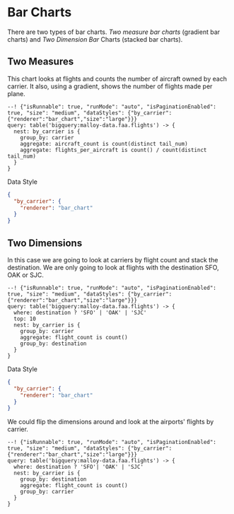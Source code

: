 # Bar Charts

There are two types of bar charts.  _Two measure bar charts_ (gradient bar charts) and _Two Dimension Bar_ Charts (stacked bar charts).

## Two Measures

This chart looks at flights and counts the number of aircraft owned by each carrier.  It also, using a gradient,
shows the number of flights made per plane.

```malloy
--! {"isRunnable": true, "runMode": "auto", "isPaginationEnabled": true, "size": "medium", "dataStyles": {"by_carrier":{"renderer":"bar_chart","size":"large"}}}
query: table('bigquery:malloy-data.faa.flights') -> {
  nest: by_carrier is {
    group_by: carrier
    aggregate: aircraft_count is count(distinct tail_num)
    aggregate: flights_per_aircraft is count() / count(distinct tail_num)
  }
}
```

Data Style

```json
{
  "by_carrier": {
    "renderer": "bar_chart"
  }
}
```

## Two Dimensions
In this case we are going to look at carriers by flight count and stack the destination.  We are only going to look at flights
with the destination SFO, OAK or SJC.

```malloy
--! {"isRunnable": true, "runMode": "auto", "isPaginationEnabled": true, "size": "medium", "dataStyles": {"by_carrier":{"renderer":"bar_chart","size":"large"}}}
query: table('bigquery:malloy-data.faa.flights') -> {
  where: destination ? 'SFO' | 'OAK' | 'SJC'
  top: 10
  nest: by_carrier is {
    group_by: carrier
    aggregate: flight_count is count()
    group_by: destination
  }
}
```
Data Style

```json
{
  "by_carrier": {
    "renderer": "bar_chart"
  }
}
```

We could flip the dimensions around and look at the airports' flights by carrier.

```malloy
--! {"isRunnable": true, "runMode": "auto", "isPaginationEnabled": true, "size": "medium", "dataStyles": {"by_carrier":{"renderer":"bar_chart","size":"large"}}}
query: table('bigquery:malloy-data.faa.flights') -> {
  where: destination ? 'SFO'| 'OAK' | 'SJC'
  nest: by_carrier is {
    group_by: destination
    aggregate: flight_count is count()
    group_by: carrier
  }
}
```
